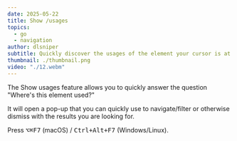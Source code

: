 ```yaml
---
date: 2025-05-22
title: Show /usages
topics:
  - go
  - navigation
author: dlsniper
subtitle: Quickly discover the usages of the element your cursor is at
thumbnail: ./thumbnail.png
video: "./12.webm"
---
```


The Show usages feature allows you to quickly answer the question "Where's this element used?"

It will open a pop-up that you can quickly use to navigate/filter or otherwise dismiss with the results you are looking for.

Press <kbd>⌥⌘F7</kbd> (macOS) / <kbd>Ctrl+Alt+F7</kbd> (Windows/Linux).
